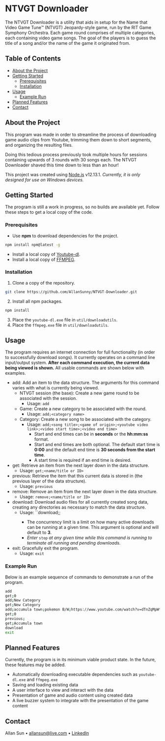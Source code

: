 # NTVGT Downloader
The NTVGT Downloader is a utility that aids in setup for the Name that Video Game Tune™ (NTVGT) Jeopardy-style game, run by the RIT Game Symphony Orchestra. Each game round comprises of multiple categories, each containing video game songs. The goal of the players is to guess the title of a song and/or the name of the game it originated from.


## Table of Contents
* [About the Project](#about-the-project)
* [Getting Started](#getting-started)
  * [Prerequisites](#prerequisites)
  * [Installation](#installation)
* [Usage](#usage)
  * [Example Run](#example-run)
* [Planned Features](#planned-features)
* [Contact](#contact)

## About the Project
This program was made in order to streamline the process of downloading game audio clips from Youtube, trimming them down to short segments, and organizing the resulting files. 

Doing this tedious process previously took multiple hours for sessions containing upwards of 3 rounds with 30 songs each. The NTVGT Downloader shaved this time down to less than an hour!

This project was created using [Node.js](https://nodejs.org/) v12.13.1. _Currently, it is only designed for use on Windows devices._


## Getting Started
The program is still a work in progress, so no builds are available yet. Follow these steps to get a local copy of the code.

### Prerequisites
* Use **npm** to download dependencies for the project.
```sh
npm install npm@latest -g
```
* Install a local copy of [Youtube-dl](http://ytdl-org.github.io/youtube-dl/).
* Install a local copy of [FFMPEG](https://ffmpeg.org/).

### Installation
1. Clone a copy of the repository.
```sh
git clone https://github.com/AllanSunny/NTVGT-Downloader.git
```
2. Install all npm packages.
```sh
npm install
```
3. Place the ``youtube-dl.exe`` file in ``util/downloadutils``.
4. Place the ``ffmpeg.exe`` file in ``util/downloadutils``.


## Usage
The program requires an internet connection for full functionality (in order to successfully download songs). It currently operates on a command line input/output system. __After each command execution, the current data being viewed is shown.__ All usable commands are shown below with examples. 

* add: Add an item to the data structure. The arguments for this command varies with what is currently being viewed.
  * NTVGT session (the base): Create a new game round to be associated with the session.
    * Usage: ``add``
  * Game: Create a new category to be associated with the round.
    * Usage: ``add;<category name>``
  * Category: Create a new song to be associated with the category.
    * Usage: ``add;<song title>;<game of origin>;<youtube video link>;<video start time>;<video end time>``
      * Start and end times can be in **seconds** or the **hh:mm:ss** format.
      * Start and end times are both optional. The default start time is **0:00** and the default end time is **30 seconds from the start time**.
      * A start time is required if an end time is desired.
* get: Retrieve an item from the next layer down in the data structure.
  * Usage: ``get;<name/title or ID>``
* previous: Retrieve the item that this current data is stored in (the previous layer of the data structure).
  * Usage: ``previous``
* remove: Remove an item from the next layer down in the data structure.
  * Usage: ``remove;<name/title or ID>``
* download: Download audio files for all currently created song data, creating any directories as necessary to match the data structure.
  * Usage: ``download;<root storage directory>;<concurrency limit>
    * The concurrency limit is a limit on how many active downloads can be running at a given time. This argument is optional and will default to **3**.
    * _Enter_ ``stop`` _at any given time while this command is running to terminate all running and pending downloads._
* exit: Gracefully exit the program.
  * Usage: ``exit``
  
### Example Run
Below is an example sequence of commands to demonstrate a run of the program.
```sh
add
get;0
add;New Category
get;New Category
add;accumula town;pokemon B/W;https://www.youtube.com/watch?v=dTnZqMpWttY;0:00;40
get;0
previous;
get;Accumula town
download
exit
```


## Planned Features
Currently, the program is in its minimum viable product state. In the future, these features may be added.
* Automatically downloading executable dependencies such as ``youtube-dl.exe`` and ``ffmpeg.exe``
* Saving and loading existing data
* A user interface to view and interact with the data
*	Presentation of game and audio content using created data
*	A live buzzer system to integrate with the presentation of the game content


## Contact
Allan Sun • allansun@live.com • [LinkedIn](https://linkedin.com/in/allan-sunny)
